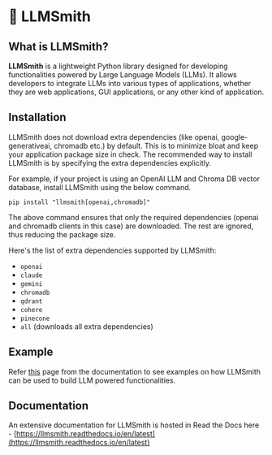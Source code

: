 # 🧰 LLMSmith

## What is LLMSmith?

**LLMSmith** is a lightweight Python library designed for developing functionalities powered by Large Language Models (LLMs). It allows developers to integrate LLMs into various types of applications, whether they are web applications, GUI applications, or any other kind of application.

## Installation

LLMSmith does not download extra dependencies (like openai, google-generativeai, chromadb etc.) by default. This is to minimize bloat and keep your application package size in check. The recommended way to install LLMSmith is by specifying the extra dependencies explicitly.

For example, if your project is using an OpenAI LLM and Chroma DB vector database, install LLMSmith using the below command.

```
pip install "llmsmith[openai,chromadb]"
```

The above command ensures that only the required dependencies (openai and chromadb clients in this case) are downloaded. The rest are ignored, thus reducing the package size.

Here's the list of extra dependencies supported by LLMSmith:
- `openai`
- `claude`
- `gemini`
- `chromadb`
- `qdrant`
- `cohere`
- `pinecone`
- `all` (downloads all extra dependencies)

## Example

Refer [this](https://llmsmith.readthedocs.io/en/latest/examples.html) page from the documentation to see examples on how LLMSmith can be used to build LLM powered functionalities.

## Documentation

An extensive documentation for LLMSmith is hosted in Read the Docs here - [https://llmsmith.readthedocs.io/en/latest](https://llmsmith.readthedocs.io/en/latest)
